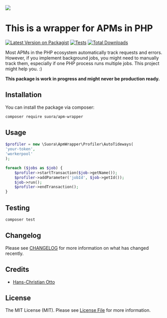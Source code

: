 
[<img src="https://github-ads.s3.eu-central-1.amazonaws.com/support-ukraine.svg?t=1" />](https://supportukrainenow.org)

# This is a wrapper for APMs in PHP

[![Latest Version on Packagist](https://img.shields.io/packagist/v/suora/apm-wrapper.svg?style=flat-square)](https://packagist.org/packages/suoragmbh/apm-wrapper)
[![Tests](https://github.com/suoragmbh/apm-wrapper/actions/workflows/run-tests.yml/badge.svg?branch=main)](https://github.com/suoragmbh/apm-wrapper/actions/workflows/run-tests.yml)
[![Total Downloads](https://img.shields.io/packagist/dt/suora/apm-wrapper.svg?style=flat-square)](https://packagist.org/packages/suoragmbh/apm-wrapper)

Most APMs in the PHP ecosystem automatically track requests and errors. 
However, if you implement background jobs, you might need to manually track them,
especially if one PHP process runs multiple jobs.
This project might help you. :)

**This package is work in progress and might never be production ready.**


## Installation

You can install the package via composer:

```bash
composer require suora/apm-wrapper
```

## Usage

```php
$profiler = new \Suora\ApmWrapper\Profiler\AutoTideways(
'your-token',
'workerpool'
);

foreach ($jobs as $job) {
    $profiler->startTransaction($job->getName());
    $profiler->addParameter('jobId', $job->getId());
    $job->run();
    $profiler->endTransaction();
}
```

## Testing

```bash
composer test
```

## Changelog

Please see [CHANGELOG](CHANGELOG.md) for more information on what has changed recently.

## Credits

- [Hans-Christian Otto](https://github.com/SuoraGmbH)

## License

The MIT License (MIT). Please see [License File](LICENSE.md) for more information.
